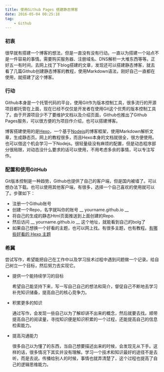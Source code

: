 ```yaml
---
title: 使用Github Pages 搭建静态博客
date: 2016-05-04 00:25:18
tag: 
    - Github
---
```



### 初衷
 很早就有搭建一个博客的想法，但是一直没有没有行动。一直以为搭建一个站点不是一件容易的事情。需要购买服务器、注册域名、DNS解析一大堆东西等等。正好五一有时间，去网上找了下blog搭建的文章，发现还可以搭建静态博客，就去看了几篇Github创建静态博客的教程，使用Markdown语法，刚好自己一直都在使用，就搭建了这个博客。
<br/>

### 行动
 Github本身是一个托管代码的平台，使用Git作为版本控制工具，很多流行的开源项目都托管在上面，现在已经不仅仅是开发者在使用Git这个优秀的版本控制工具了。由于开源项目少不了要维护文档以及介绍页面，Github也推出了Github Pages服务，可以很方便的为项目作介绍，也可以搭建博客。
<br/>

 博客搭建使用的是<a href="https://hexo.io/">Hexo</a>，一个基于<a href="https://nodejs.org/">Nodejs</a>的博客框架，使用Markdown解析文章，生成静态页。网上的教程很多，而且Hexo本身的文档就很全，很方便使用。也可以借这个机会学习一下Nodejs。很轻量级没有麻烦的配置，但是动态程序部分很局限，对动态没什么要求的话可以使用，不用考虑多余的事情，可以专注写作。

### 配置和使用GitHub

Git版本控制是一种趋势，Github也提供了自己的客户端，但是国内被墙了。可以想办法下载。也可以使用其他客户端，有很多，选择一个自己喜欢的使用就可以了。步骤如下：
* 注册一个Github账号
* 创建一个Repo，名字就叫你的账号 __ yourname.github.io __
* 将自己的生成的静态Html页面推送到上面创建的Repo.
* 然后访问 __ yourname.github.io __ 这个地址，就能看到自己的bolg了
* 如果自己想换一个好看的主题，也可以网上找。有很多主题，也有教程。<a  href="https://www.zhihu.com/question/24422335">有哪些好看的 Hexo 主题</a>

### 希冀

尝试写作，希望能把自己在工作中以及学习技术过程中遇到问题做一个记录。给自己树立一个目标，然后努力去实现它。
* 提供一个能持续学习的目标
  <p>希望自己能坚持下来，写一写自己自己的想法和简介，督促自己不断地去学习补充知识储备，提高自己的核心竞争力。</p>
* 积累更多的知识
  <p>通过写作，会发现一些自己以为了解却讲不出来的概念，然后就要去找。顺带提高自己的阅读量，寻找知识便是知识积累的一个过程，还能提高自己的信息检索能力。</p>
* 提高沟通能力
  <p>很多自己以为懂了的东西，当自己想要描述出来的时候，会发现无从下手。这样的话，很多情况下其实并没有理解。学习一个技术和知识最好的途径不是去听，而是去说。传播给别人的时候，事情也就弄清楚了，这个过程也提高了自己的逻辑思维能力。</p>

